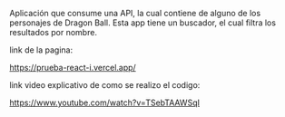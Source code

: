 Aplicación que consume una API, la cual contiene de alguno de los personajes de Dragon Ball.
Esta app tiene un buscador, el cual filtra los resultados por nombre.

link de la pagina:

https://prueba-react-i.vercel.app/

link video explicativo de como se realizo el codigo:

https://www.youtube.com/watch?v=TSebTAAWSqI
